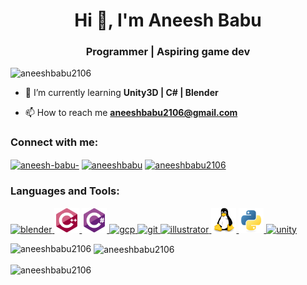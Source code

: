 <h1 align="center">Hi 👋, I'm Aneesh Babu </h1>
<h3 align="center"> Programmer | Aspiring game dev</h3>

<p align="left"> <img src="https://komarev.com/ghpvc/?username=aneeshbabu2106&label=Profile%20views&color=0e75b6&style=flat" alt="aneeshbabu2106" /> </p>

- 🌱 I’m currently learning **Unity3D | C# | Blender**

- 📫 How to reach me **aneeshbabu2106@gmail.com**

<h3 align="left">Connect with me:</h3>
<p align="left">
<a href="https://linkedin.com/in/aneesh-babu-" target="blank"><img align="center" src="https://raw.githubusercontent.com/rahuldkjain/github-profile-readme-generator/master/src/images/icons/Social/linked-in-alt.svg" alt="aneesh-babu-" height="30" width="40" /></a>
<a href="https://www.leetcode.com/aneeshbabu" target="blank"><img align="center" src="https://raw.githubusercontent.com/rahuldkjain/github-profile-readme-generator/master/src/images/icons/Social/leet-code.svg" alt="aneeshbabu" height="30" width="40" /></a>
<a href="https://www.hackerearth.com/aneeshbabu2106" target="blank"><img align="center" src="https://raw.githubusercontent.com/rahuldkjain/github-profile-readme-generator/master/src/images/icons/Social/hackerearth.svg" alt="aneeshbabu2106" height="30" width="40" /></a>
</p>

<h3 align="left">Languages and Tools:</h3>
<p align="left"> <a href="https://www.blender.org/" target="_blank" rel="noreferrer"> <img src="https://download.blender.org/branding/community/blender_community_badge_white.svg" alt="blender" width="40" height="40"/> </a> <a href="https://www.w3schools.com/cpp/" target="_blank" rel="noreferrer"> <img src="https://raw.githubusercontent.com/devicons/devicon/master/icons/cplusplus/cplusplus-original.svg" alt="cplusplus" width="40" height="40"/> </a> <a href="https://www.w3schools.com/cs/" target="_blank" rel="noreferrer"> <img src="https://raw.githubusercontent.com/devicons/devicon/master/icons/csharp/csharp-original.svg" alt="csharp" width="40" height="40"/> </a> <a href="https://cloud.google.com" target="_blank" rel="noreferrer"> <img src="https://www.vectorlogo.zone/logos/google_cloud/google_cloud-icon.svg" alt="gcp" width="40" height="40"/> </a> <a href="https://git-scm.com/" target="_blank" rel="noreferrer"> <img src="https://www.vectorlogo.zone/logos/git-scm/git-scm-icon.svg" alt="git" width="40" height="40"/> </a> <a href="https://www.adobe.com/in/products/illustrator.html" target="_blank" rel="noreferrer"> <img src="https://www.vectorlogo.zone/logos/adobe_illustrator/adobe_illustrator-icon.svg" alt="illustrator" width="40" height="40"/> </a> <a href="https://www.linux.org/" target="_blank" rel="noreferrer"> <img src="https://raw.githubusercontent.com/devicons/devicon/master/icons/linux/linux-original.svg" alt="linux" width="40" height="40"/> </a> <a href="https://www.python.org" target="_blank" rel="noreferrer"> <img src="https://raw.githubusercontent.com/devicons/devicon/master/icons/python/python-original.svg" alt="python" width="40" height="40"/> </a> <a href="https://unity.com/" target="_blank" rel="noreferrer"> <img src="https://www.vectorlogo.zone/logos/unity3d/unity3d-icon.svg" alt="unity" width="40" height="40"/> </a> </p>

<p><img align="left" src="https://github-readme-stats.vercel.app/api/top-langs?username=aneeshbabu2106&show_icons=true&locale=en&layout=compact" alt="aneeshbabu2106" /></p>

<p>&nbsp;<img align="center" src="https://github-readme-stats.vercel.app/api?username=aneeshbabu2106&show_icons=true&locale=en" alt="aneeshbabu2106" /></p>

<p><img align="center" src="https://github-readme-streak-stats.herokuapp.com/?user=aneeshbabu2106&" alt="aneeshbabu2106" /></p>


